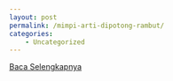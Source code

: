 ```yaml
---
layout: post
permalink: /mimpi-arti-dipotong-rambut/
categories:
    - Uncategorized
---
```


[Baca Selengkapnya](/03)